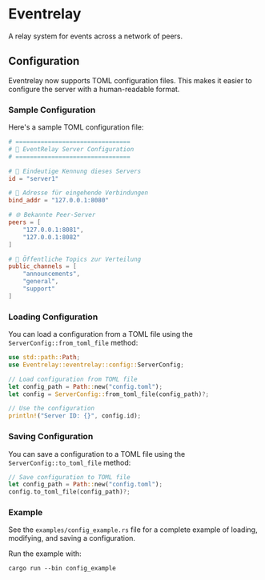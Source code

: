 # Eventrelay

A relay system for events across a network of peers.

## Configuration

Eventrelay now supports TOML configuration files. This makes it easier to configure the server with a human-readable format.

### Sample Configuration

Here's a sample TOML configuration file:

```toml
# ================================
# 📡 EventRelay Server Configuration
# ================================

# 🎯 Eindeutige Kennung dieses Servers
id = "server1"

# 🔌 Adresse für eingehende Verbindungen
bind_addr = "127.0.0.1:8080"

# 🌐 Bekannte Peer-Server
peers = [
    "127.0.0.1:8081",
    "127.0.0.1:8082"
]

# 📣 Öffentliche Topics zur Verteilung
public_channels = [
    "announcements",
    "general",
    "support"
]
```

### Loading Configuration

You can load a configuration from a TOML file using the `ServerConfig::from_toml_file` method:

```rust
use std::path::Path;
use Eventrelay::eventrelay::config::ServerConfig;

// Load configuration from TOML file
let config_path = Path::new("config.toml");
let config = ServerConfig::from_toml_file(config_path)?;

// Use the configuration
println!("Server ID: {}", config.id);
```

### Saving Configuration

You can save a configuration to a TOML file using the `ServerConfig::to_toml_file` method:

```rust
// Save configuration to TOML file
let config_path = Path::new("config.toml");
config.to_toml_file(config_path)?;
```

### Example

See the `examples/config_example.rs` file for a complete example of loading, modifying, and saving a configuration.

Run the example with:

```
cargo run --bin config_example
```
